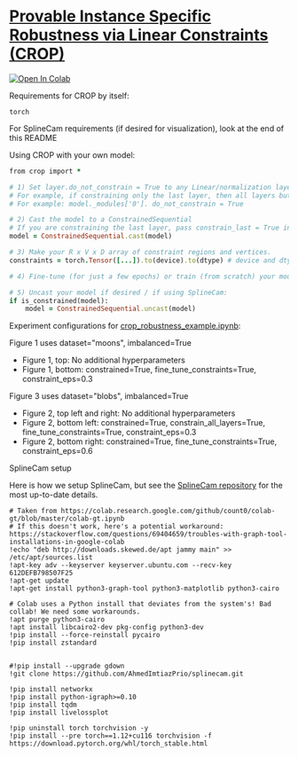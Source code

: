 # [Provable Instance Specific Robustness via Linear Constraints (CROP)](https://openreview.net/forum?id=aVbG8bM1wg)
[![Open In Colab](https://colab.research.google.com/assets/colab-badge.svg)](https://colab.research.google.com/drive/1HvQZJd9b3pgmjr5K6QUu_M9rtRA-Pvau)

Requirements for CROP by itself:
```
torch
```

For SplineCam requirements (if desired for visualization), look at the end of this README

Using CROP with your own model:

```ruby
from crop import *

# 1) Set layer.do_not_constrain = True to any Linear/normalization layer that should not be constrained
# For example, if constraining only the last layer, then all layers but the last need to have .do_not_constrain = True before casting.
# For example: model._modules['0']. do_not_constrain = True

# 2) Cast the model to a ConstrainedSequential
# If you are constraining the last layer, pass constrain_last = True in the cast() function.
model = ConstrainedSequential.cast(model)

# 3) Make your R x V x D array of constraint regions and vertices.
constraints = torch.Tensor([...]).to(device).to(dtype) # device and dtype should match those of your model

# 4) Fine-tune (for just a few epochs) or train (from scratch) your model on the constraints

# 5) Uncast your model if desired / if using SplineCam:
if is_constrained(model):
    model = ConstrainedSequential.uncast(model)
```


Experiment configurations for [crop_robustness_example.ipynb](crop_robustness_example.ipynb):


Figure 1 uses dataset="moons", imbalanced=True
* Figure 1, top: No additional hyperparameters
* Figure 1, bottom: constrained=True, fine_tune_constraints=True, constraint_eps=0.3

Figure 3 uses dataset="blobs", imbalanced=True
* Figure 2, top left and right: No additional hyperparameters
* Figure 2, bottom left: constrained=True, constrain_all_layers=True, fine_tune_constraints=True, constraint_eps=0.3
* Figure 2, bottom right: constrained=True, fine_tune_constraints=True, constraint_eps=0.6


SplineCam setup

Here is how we setup SplineCam, but see the [SplineCam repository](https://github.com/AhmedImtiazPrio/splinecam/tree/main) for the most up-to-date details.
```
# Taken from https://colab.research.google.com/github/count0/colab-gt/blob/master/colab-gt.ipynb
# If this doesn't work, here's a potential workaround: https://stackoverflow.com/questions/69404659/troubles-with-graph-tool-installations-in-google-colab
!echo "deb http://downloads.skewed.de/apt jammy main" >> /etc/apt/sources.list
!apt-key adv --keyserver keyserver.ubuntu.com --recv-key 612DEFB798507F25
!apt-get update
!apt-get install python3-graph-tool python3-matplotlib python3-cairo

# Colab uses a Python install that deviates from the system's! Bad collab! We need some workarounds.
!apt purge python3-cairo
!apt install libcairo2-dev pkg-config python3-dev
!pip install --force-reinstall pycairo
!pip install zstandard


#!pip install --upgrade gdown
!git clone https://github.com/AhmedImtiazPrio/splinecam.git

!pip install networkx
!pip install python-igraph>=0.10
!pip install tqdm
!pip install livelossplot

!pip uninstall torch torchvision -y
!pip install --pre torch==1.12+cu116 torchvision -f https://download.pytorch.org/whl/torch_stable.html
```
